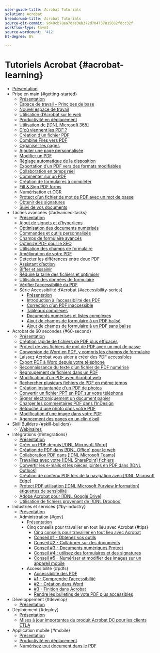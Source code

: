 ```yaml
---
user-guide-title: Acrobat Tutorials
solution: Acrobat
breadcrumb-title: Acrobat Tutorials
source-git-commit: 9d40cb78ea7dae3eb372d704737815082fdcc32f
workflow-type: tm+mt
source-wordcount: '412'
ht-degree: 8%

---
```



# Tutoriels Acrobat {#acrobat-learning}

+ [Présentation](overview.md)
+ Prise en main {#getting-started}
   + [Présentation](getting-started/getting-started-overview.md)
   + [Espace de travail – Principes de base](getting-started/get-to-know-the-acrobat-dc-interface.md)
   + [Nouvel espace de travail](getting-started/new-workspace.md)
   + [Utilisation d’Acrobat sur le web](getting-started/acrobatweb.md)
   + [Productivité en déplacement](getting-started/productivity.md)
   + [Utilisation de [!DNL Microsoft 365]](https://experienceleague.adobe.com/docs/document-cloud-learn/acrobat-learning/integrations/integrate-overview.html#microsoft)
   + [D&#39;où viennent les PDF ?](getting-started/where-do-pdfs-come-from.md)
   + [Création d’un fichier PDF ](getting-started/create-pdf.md)
   + [Combine Files vers PDF](getting-started/combine-to-pdf.md)
   + [Organiser les pages](getting-started/organize.md)
   + [Ajouter une page personnalisée](getting-started/add-custom-page.md)
   + [Modifier un PDF](getting-started/edit-pdf.md)
   + [Réglage automatique de la disposition](getting-started/auto-adjust-layout.md)
   + [Exportation d’un PDF vers des formats modifiables](getting-started/export-pdf.md)
   + [Collaboration en temps réel](getting-started/collaborate.md)
   + [Commenter sur un PDF](getting-started/comment-on-pdf-files.md)
   + [Création de formulaires à compléter](getting-started/create-fillable-forms.md)
   + [Fill &amp; Sign PDF forms](getting-started/fill-and-sign.md)
   + [Numérisation et OCR](getting-started/scan-and-ocr.md)
   + [Protect d’un fichier de mot de PDF avec un mot de passe](getting-started/password-protect.md)
   + [Obtenir des signatures](getting-started/signatures.md)
   + [Suivi de vos documents](getting-started/track.md)
+ Tâches avancées {#advanced-tasks}
   + [Présentation](advanced-tasks/advanced-tasks-overview.md)
   + [Ajout de signets et d’hyperliens](advanced-tasks/bookmarks.md)
   + [Optimisation des documents numérisés](advanced-tasks/optimizescan.md)
   + [Commandes et outils personnalisés](advanced-tasks/custom.md)
   + [Champs de formulaire avancés](advanced-tasks/advancedforms.md)
   + [Optimize PDF pour le SEO](advanced-tasks/optimizeseo.md)
   + [Utilisation des champs de formulaire](advanced-tasks/workforms.md)
   + [Amélioration de votre PDF](advanced-tasks/enhance.md)
   + [Détecter les différences entre deux PDF](advanced-tasks/compare.md)
   + [Assistant d’action](advanced-tasks/action.md)
   + [Biffer et assainir](advanced-tasks/redact.md)
   + [Réduire la taille des fichiers et optimiser](advanced-tasks/reduce.md)
   + [Utilisation des données de formulaire](advanced-tasks/formdata.md)
   + [Vérifier l’accessibilité du PDF](advanced-tasks/accessibility.md)
   + Série Accessibilité d’Acrobat {#accessibility-series}
      + [Présentation](advanced-tasks/accessibility-series.md)
      + [Introduction à l’accessibilité des PDF](advanced-tasks/accessibilitysession1.md)
      + [Correction d’un PDF inaccessible](advanced-tasks/accessibilitysession2.md)
      + [Tableaux complexes](advanced-tasks/accessibilitysession3.md)
      + [Documents numérisés et listes complexes](advanced-tasks/accessibilitysession4.md)
      + [Ajout de champs de formulaire à un PDF balisé](advanced-tasks/accessibilitysession5.md)
      + [Ajout de champs de formulaire à un PDF sans balise](advanced-tasks/accessibilitysession6.md)
+ Acrobat de 60 secondes {#60-second}
   + [Présentation](60-second/60-second-overview.md)
   + [Création rapide de fichiers de PDF plus efficaces](60-second/optimize.md)
   + [Protect de vos fichiers de mot de PDF avec un mot de passe](60-second/protect.md)
   + [Conversion de Word en PDF, y compris les champs de formulaire](60-second/wordform.md)
   + [Laissez Acrobat vous aider à créer des PDF accessibles](60-second/accessible.md)
   + [Export PDF à Word depuis votre téléphone](60-second/exportwordphone.md)
   + [Reconnaissance du texte d’un fichier de PDF numérisé](60-second/textrecognition.md)
   + [Regroupement de fichiers dans un PDF](60-second/combine-to-one-pdf.md)
   + [Modification d’un PDF avec Acrobat web](60-second/edit.md)
   + [Rechercher plusieurs fichiers de PDF en même temps](60-second/search.md)
   + [Création instantanée d&#39;un PDF de photos](60-second/photo.md)
   + [Convertir un fichier PPT en PDF sur votre téléphone](60-second/phone.md)
   + [Signer électroniquement un document papier](60-second/sign.md)
   + [Charger les commentaires PDF dans l’InDesign](60-second/indesign.md)
   + [Retouche d&#39;une photo dans votre PDF](60-second/editphoto.md)
   + [Modification d’une image dans votre PDF](60-second/editgraphic.md)
   + [Agencement des pages en un clin d’oeil](60-second/organize.md)
+ Skill Builders {#skill-builders}
   + [Webinaires](skill-builder/skill-builder-webinars.md)
+ Intégrations {#integrations}
   + [Présentation](integrate/integrate-overview.md)
   + [Créer un PDF depuis [!DNL Microsoft Word]](integrate/createfromword.md)
   + [Création de PDF dans [!DNL Office] pour le web](integrate/createofficeweb.md)
   + [Collaboration PDF dans [!DNL Microsoft Teams]](integrate/acrobatandteams.md)
   + [Travaillez avec votre [!DNL SharePoint] fichiers](integrate/acrobatandsp.md)
   + [Convertir les e-mails et les pièces jointes en PDF dans [!DNL Outlook]](integrate/outlook.md)
   + [Création de contenu PDF lors de la navigation avec [!DNL Microsoft Edge]](integrate/edge.md)
   + [Protect PDF utilisation [!DNL Microsoft Purview Information] étiquettes de sensibilité](integrate/microsoftsensitivitylabels.md)
   + [Adobe Acrobat pour [!DNL Google Drive]](integrate/acrobatandgoogle.md)
   + [Utilisation de fichiers provenant de [!DNL Dropbox]](integrate/acrobat-dropbox.md)
+ Industries et services {#by-industry}
   + [Présentation](industry/industry-overview.md)
   + Administration {#gov}
      + [Présentation](industry/gov/gov-overview.md)
      + Cinq conseils pour travailler en tout lieu avec Acrobat {#tips}
         + [Cinq conseils pour travailler en tout lieu avec Acrobat](industry/gov/5-tips-for-working-anywhere-with-acrobat-dc-for-government.md)
         + [Conseil #1 - Obtenez vos outils](industry/gov/get-your-tools.md)
         + [Conseil #2 - Collaborer sur des documents](industry/gov/collaborate-on-documents.md)
         + [Conseil #3 - Documents numériques Protect](industry/gov/protect-digital-documents.md)
         + [Conseil #4 : utilisez des formulaires et des signatures](industry/gov/work-with-forms-and-signatures.md)
         + [Conseil #5 - Numériser et modifier des images sur un appareil mobile](industry/gov/scan-and-edit-on-mobile.md)
      + Accessibilité {#pdfs}
         + [Accessibilité des PDF](industry/gov/making-pdfs-accessible.md)
         + [#1 - Comprendre l’accessibilité](industry/gov/understanding-accessibility.md)
         + [#2 - Création dans Word](industry/gov/authoring-in-word.md)
         + [#3 - Finition dans Acrobat](industry/gov/finishing-in-acrobat.md)
         + [Rendre les bulletins de vote PDF plus accessibles](industry/gov/making-pdf-ballots-accessible.md)
+ Développement {#develop}
   + [Présentation](develop/develop-overview.md)
+ Déploiement {#deploy}
   + [Présentation](deploy/deploy-overview.md)
   + [Mises à jour importantes du produit Acrobat DC pour les clients ETLA](deploy/signentitlementchanges.md)
+ Application mobile {#mobile}
   + [Présentation](mobile/mobile-overview.md)
   + [Productivité en déplacement](https://experienceleague.adobe.com/docs/document-cloud-learn/acrobat-learning/getting-started/productivity.html)
   + [Numérisez tout document dans le PDF](mobile/scan-mobile-app.md)
